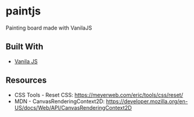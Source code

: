 # paintjs
Painting board made with VanilaJS

## Built With
* [Vanila JS](http://vanilla-js.com/) 

## Resources
* CSS Tools - Reset CSS: https://meyerweb.com/eric/tools/css/reset/
* MDN - CanvasRenderingContext2D: https://developer.mozilla.org/en-US/docs/Web/API/CanvasRenderingContext2D